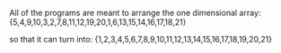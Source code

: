 All of the programs are meant to arrange the one dimensional array:
{5,4,9,10,3,2,7,8,11,12,19,20,1,6,13,15,14,16,17,18,21}

so that it can turn into:
{1,2,3,4,5,6,7,8,9,10,11,12,13,14,15,16,17,18,19,20,21}
